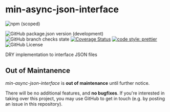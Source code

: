 # min-async-json-interface

![npm (scoped)](https://img.shields.io/npm/v/@mischback/min-async-json-interface?style=flat)

![GitHub package.json version (development)](https://img.shields.io/github/package-json/v/mischback/min-async-json-interface/development?style=flat)
![GitHub branch checks state](https://img.shields.io/github/actions/workflow/status/mischback/min-async-json-interface/ci-default.yml?branch=development&style=flat&logo=github)
[![Coverage Status](https://coveralls.io/repos/github/Mischback/min-async-json-interface/badge.svg)](https://coveralls.io/github/Mischback/min-async-json-interface)
[![code style: prettier](https://img.shields.io/badge/code_style-prettier-ff69b4.svg?style=flat&logo=prettier)](https://github.com/prettier/prettier)
![GitHub License](https://img.shields.io/github/license/mischback/min-async-json-interface?style=flat)

DRY implementation to interface JSON files

## Out of Maintanence

_min-async-json-interface_ is **out of maintenance** until further notice.

There will be no additional features, and **no bugfixes**. If you're interested
in taking over this project, you may use GitHub to get in touch (e.g. by
posting an issue in this repository).
